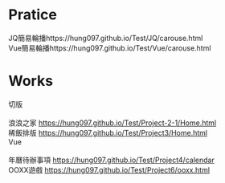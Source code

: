 # Pratice

JQ簡易輪播https://hung097.github.io/Test/JQ/carouse.html</br>
Vue簡易輪播https://hung097.github.io/Test/Vue/carouse.html</br>

# Works

切版<br><br>
浪浪之家 https://hung097.github.io/Test/Project-2-1/Home.html</br>
稀飯排版 https://hung097.github.io/Test/Project3/Home.html</br>
Vue<br><br>
年曆待辦事項 https://hung097.github.io/Test/Project4/calendar</br>
OOXX遊戲 https://hung097.github.io/Test/Project6/ooxx.html</br>
